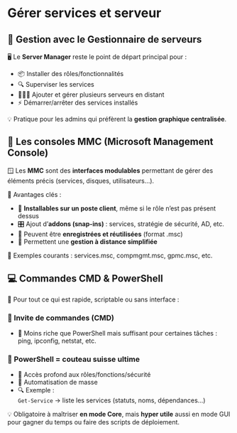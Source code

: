 # Gérer services et serveur

## **🧭 Gestion avec le Gestionnaire de serveurs**

🖥️ Le **Server Manager** reste le point de départ principal pour :

- 📦 Installer des rôles/fonctionnalités
- 🔍 Superviser les services
- 🧑‍🤝‍🧑 Ajouter et gérer plusieurs serveurs en distant
- ⚡ Démarrer/arrêter des services installés

💡 Pratique pour les admins qui préfèrent la **gestion graphique centralisée**.



## **🧩 Les consoles MMC (Microsoft Management Console)**

🪟 Les **MMC** sont des **interfaces modulables** permettant de gérer des éléments précis (services, disques, utilisateurs…).

🧠 Avantages clés :

- 📡 **Installables sur un poste client**, même si le rôle n’est pas présent dessus
- 🎛️ Ajout d’**addons (snap-ins)** : services, stratégie de sécurité, AD, etc.
- 🧳 Peuvent être **enregistrées et réutilisées** (format .msc)
- 🔄 Permettent une **gestion à distance simplifiée**

📍 Exemples courants : services.msc, compmgmt.msc, gpmc.msc, etc.



## **💻 Commandes CMD & PowerShell**

🧪 Pour tout ce qui est rapide, scriptable ou sans interface :

### **🔸 Invite de commandes (CMD)**

- 📄 Moins riche que PowerShell mais suffisant pour certaines tâches : ping, ipconfig, netstat, etc.

### **🔹 PowerShell = couteau suisse ultime**

- 🧠 Accès profond aux rôles/fonctions/sécurité
- 🔄 Automatisation de masse
- 🔍 Exemple :  
  `Get-Service` → liste les services (statuts, noms, dépendances…)

💡 Obligatoire à maîtriser **en mode Core**, mais **hyper utile** aussi en mode GUI pour gagner du temps ou faire des scripts de déploiement.

